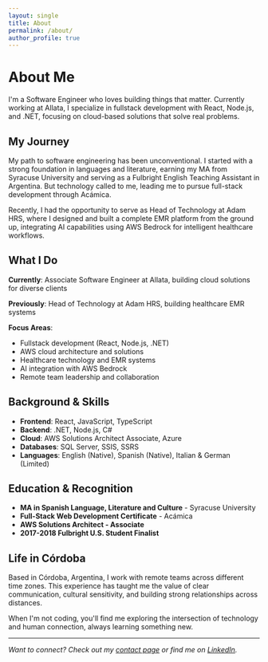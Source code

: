 ```yaml
---
layout: single
title: About
permalink: /about/
author_profile: true
---
```


# About Me

I'm a Software Engineer who loves building things that matter. Currently working at Allata, I specialize in fullstack development with React, Node.js, and .NET, focusing on cloud-based solutions that solve real problems.

## My Journey

My path to software engineering has been unconventional. I started with a strong foundation in languages and literature, earning my MA from Syracuse University and serving as a Fulbright English Teaching Assistant in Argentina. But technology called to me, leading me to pursue full-stack development through Acámica.

Recently, I had the opportunity to serve as Head of Technology at Adam HRS, where I designed and built a complete EMR platform from the ground up, integrating AI capabilities using AWS Bedrock for intelligent healthcare workflows.

## What I Do

**Currently**: Associate Software Engineer at Allata, building cloud solutions for diverse clients

**Previously**: Head of Technology at Adam HRS, building healthcare EMR systems

**Focus Areas**:
- Fullstack development (React, Node.js, .NET)
- AWS cloud architecture and solutions
- Healthcare technology and EMR systems
- AI integration with AWS Bedrock
- Remote team leadership and collaboration

## Background & Skills

- **Frontend**: React, JavaScript, TypeScript
- **Backend**: .NET, Node.js, C#
- **Cloud**: AWS Solutions Architect Associate, Azure
- **Databases**: SQL Server, SSIS, SSRS
- **Languages**: English (Native), Spanish (Native), Italian & German (Limited)

## Education & Recognition

- **MA in Spanish Language, Literature and Culture** - Syracuse University
- **Full-Stack Web Development Certificate** - Acámica
- **AWS Solutions Architect - Associate**
- **2017-2018 Fulbright U.S. Student Finalist**

## Life in Córdoba

Based in Córdoba, Argentina, I work with remote teams across different time zones. This experience has taught me the value of clear communication, cultural sensitivity, and building strong relationships across distances.

When I'm not coding, you'll find me exploring the intersection of technology and human connection, always learning something new.

---

*Want to connect? Check out my [contact page](/contact/) or find me on [LinkedIn](https://linkedin.com/in/andrewscheuer).* 